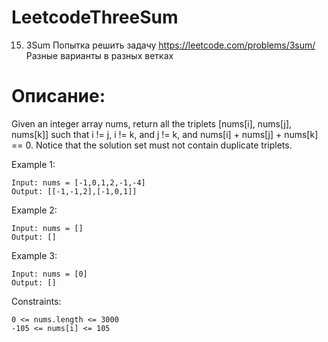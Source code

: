 # LeetcodeThreeSum
15. 3Sum
Попытка решить задачу https://leetcode.com/problems/3sum/ 
Разные варианты в разных ветках

# Описание:

Given an integer array nums, return all the triplets [nums[i], nums[j], nums[k]] such that i != j, i != k, and j != k, and nums[i] + nums[j] + nums[k] == 0.
Notice that the solution set must not contain duplicate triplets.

 
Example 1:
```
Input: nums = [-1,0,1,2,-1,-4]
Output: [[-1,-1,2],[-1,0,1]]
```

Example 2:
```
Input: nums = []
Output: []
```

Example 3:
```
Input: nums = [0]
Output: []
```

Constraints:
```
0 <= nums.length <= 3000
-105 <= nums[i] <= 105
```
